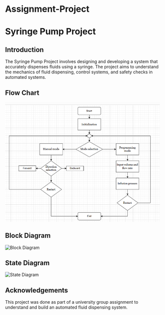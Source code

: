 # Assignment-Project
# Syringe Pump Project

## Introduction
The Syringe Pump Project involves designing and developing a system that accurately dispenses fluids using a syringe. The project aims to understand the mechanics of fluid dispensing, control systems, and safety checks in automated systems.

## Flow Chart
![Flow Chart](Flowchart.png)

## Block Diagram
![Block Diagram]()

## State Diagram
![State Diagram](./path/to/your/statediagram.png)

## Acknowledgements
This project was done as part of a university group assignment to understand and build an automated fluid dispensing system.
